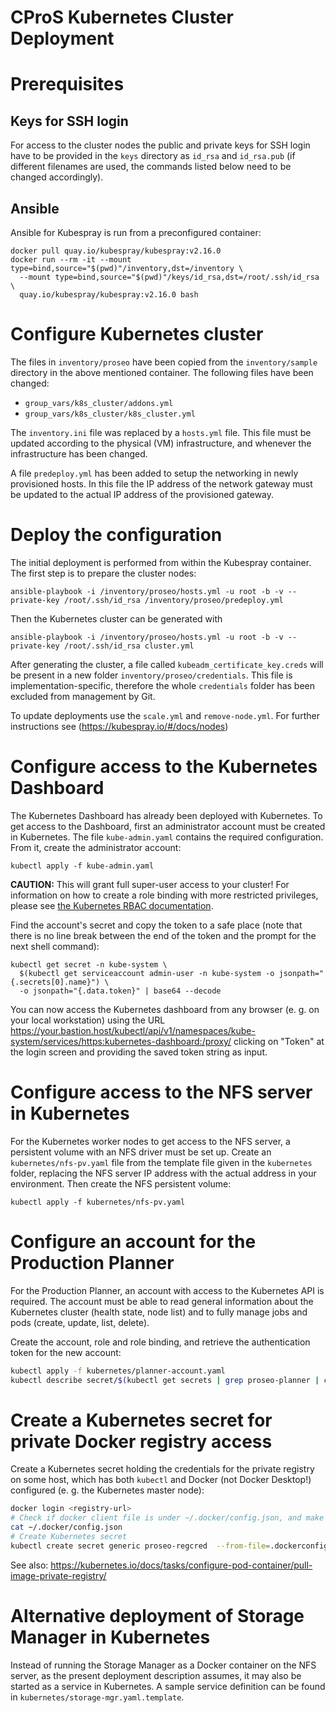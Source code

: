 CProS Kubernetes Cluster Deployment
===================================


# Prerequisites

## Keys for SSH login

For access to the cluster nodes the public and private keys for SSH login have to be provided in the
`keys` directory as `id_rsa` and `id_rsa.pub` (if different filenames are used, the commands listed
below need to be changed accordingly).

## Ansible

Ansible for Kubespray is run from a preconfigured container:
```
docker pull quay.io/kubespray/kubespray:v2.16.0
docker run --rm -it --mount type=bind,source="$(pwd)"/inventory,dst=/inventory \
  --mount type=bind,source="$(pwd)"/keys/id_rsa,dst=/root/.ssh/id_rsa \
  quay.io/kubespray/kubespray:v2.16.0 bash
```


# Configure Kubernetes cluster

The files in `inventory/proseo` have been copied from the `inventory/sample` directory
in the above mentioned container. The following files have been changed:
- `group_vars/k8s_cluster/addons.yml`
- `group_vars/k8s_cluster/k8s_cluster.yml`

The `inventory.ini` file was replaced by a `hosts.yml` file. This file must be updated according to the physical (VM)
infrastructure, and whenever the infrastructure has been changed.

A file `predeploy.yml` has been added to setup the networking in newly provisioned hosts. In this file the IP address
of the network gateway must be updated to the actual IP address of the provisioned gateway.


# Deploy the configuration

The initial deployment is performed from within the Kubespray container. The first step is to prepare
the cluster nodes:
```
ansible-playbook -i /inventory/proseo/hosts.yml -u root -b -v --private-key /root/.ssh/id_rsa /inventory/proseo/predeploy.yml
```

Then the Kubernetes cluster can be generated with
```
ansible-playbook -i /inventory/proseo/hosts.yml -u root -b -v --private-key /root/.ssh/id_rsa cluster.yml
```

After generating the cluster, a file called `kubeadm_certificate_key.creds` will be present in a new folder
`inventory/proseo/credentials`. This file is implementation-specific, therefore the whole `credentials` folder
has been excluded from management by Git.

To update deployments use the `scale.yml` and `remove-node.yml`. For further instructions see
(https://kubespray.io/#/docs/nodes)


# Configure access to the Kubernetes Dashboard

The Kubernetes Dashboard has already been deployed with Kubernetes. To get access to the Dashboard, first an administrator
account must be created in Kubernetes. The file `kube-admin.yaml` contains the required configuration.
From it, create the administrator account:
```
kubectl apply -f kube-admin.yaml
```

__CAUTION:__ This will grant full super-user access to your cluster! For information on how to create a role binding
with more restricted privileges, please see
[the Kubernetes RBAC documentation](https://kubernetes.io/docs/reference/access-authn-authz/rbac/#user-facing-roles).
   
Find the account's secret and copy the token to a safe place (note that there is no line break between the end of the
token and the prompt for the next shell command):
```
kubectl get secret -n kube-system \
  $(kubectl get serviceaccount admin-user -n kube-system -o jsonpath="{.secrets[0].name}") \
  -o jsonpath="{.data.token}" | base64 --decode 
```

You can now access the Kubernetes dashboard from any browser (e. g. on your local workstation) using the URL
<https://your.bastion.host/kubectl/api/v1/namespaces/kube-system/services/https:kubernetes-dashboard:/proxy/>
clicking on "Token" at the login screen and providing the saved token string as input.


# Configure access to the NFS server in Kubernetes

For the Kubernetes worker nodes to get access to the NFS server, a persistent volume with an NFS driver must be
set up. Create an `kubernetes/nfs-pv.yaml` file from the template file given in the `kubernetes` folder, replacing
the NFS server IP address with the actual address in your environment. Then create the NFS persistent volume:
```
kubectl apply -f kubernetes/nfs-pv.yaml
```


# Configure an account for the Production Planner

For the Production Planner, an account with access to the Kubernetes API is required. The account must be able to read general
information about the Kubernetes cluster (health state, node list) and to fully manage jobs and pods (create, update, list, delete).

Create the account, role and role binding, and retrieve the authentication token for the new account:
```bash
kubectl apply -f kubernetes/planner-account.yaml
kubectl describe secret/$(kubectl get secrets | grep proseo-planner | cut -d ' ' -f 1)
```


# Create a Kubernetes secret for private Docker registry access

Create a Kubernetes secret holding the credentials for the private registry on some host, which has both `kubectl` and Docker
(not Docker Desktop!) configured (e. g. the Kubernetes master node):
```sh
docker login <registry-url>
# Check if docker client file is under ~/.docker/config.json, and make sure it actually contains the desired credentials
cat ~/.docker/config.json
# Create Kubernetes secret
kubectl create secret generic proseo-regcred  --from-file=.dockerconfigjson=$HOME/.docker/config.json --type=kubernetes.io/dockerconfigjson
```
See also: <https://kubernetes.io/docs/tasks/configure-pod-container/pull-image-private-registry/>


# Alternative deployment of Storage Manager in Kubernetes

Instead of running the Storage Manager as a Docker container on the NFS server, as the present deployment description
assumes, it may also be started as a service in Kubernetes. A sample service definition can be found in
`kubernetes/storage-mgr.yaml.template`.
